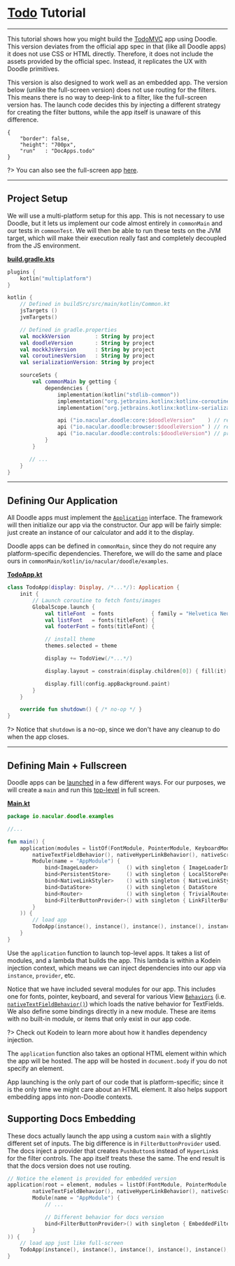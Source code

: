 # [Todo](https://github.com/nacular/doodle-tutorials/tree/master/Todo) Tutorial
----

This tutorial shows how you might build the [TodoMVC](http://todomvc.com) app using Doodle. This version deviates from the
official app spec in that (like all Doodle apps) it does not use CSS or HTML directly. Therefore, it
does not include the assets provided by the official spec. Instead, it replicates the UX with Doodle
primitives.

This version is also designed to work well as an embedded app. The version below (unlike
the full-screen version) does not use routing for the filters. This means there is no way to deep-link
to a filter, like the full-screen version has. The launch code decides this by injecting a different
strategy for creating the filter buttons, while the app itself is unaware of this difference.

```doodle
{
    "border": false,
    "height": "700px",
    "run"   : "DocApps.todo"
}
```

?> You can also see the full-screen app [here](https://nacular.github.io/doodle-tutorials/todo).

--- 

## Project Setup

We will use a multi-platform setup for this app. This is not necessary to use Doodle, but it lets us implement our code almost
entirely in `commonMain` and our tests in `commonTest`. We will then be able to run these tests on the JVM target, which will
make their execution really fast and completely decoupled from the JS environment.

[**build.gradle.kts**](https://github.com/nacular/doodle-tutorials/blob/master/Todo/build.gradle.kts)

```kotlin
plugins {
    kotlin("multiplatform")
}

kotlin {
    // Defined in buildSrc/src/main/kotlin/Common.kt
    jsTargets ()
    jvmTargets()

    // Defined in gradle.properties
    val mockkVersion        : String by project
    val doodleVersion       : String by project
    val mockkJsVersion      : String by project
    val coroutinesVersion   : String by project
    val serializationVersion: String by project

    sourceSets {
        val commonMain by getting {
            dependencies {
                implementation(kotlin("stdlib-common"))
                implementation("org.jetbrains.kotlinx:kotlinx-coroutines-core-common:$coroutinesVersion") // async font, image loading
                implementation("org.jetbrains.kotlinx:kotlinx-serialization-json:$serializationVersion" ) // task persistence

                api ("io.nacular.doodle:core:$doodleVersion"    ) // required for Doodle
                api ("io.nacular.doodle:browser:$doodleVersion" ) // required for Doodle in the browser
                api ("io.nacular.doodle:controls:$doodleVersion") // provides things like buttons and panels
            }
        }

       // ...
    }
}
```

---

## Defining Our Application

All Doodle apps must implement the [`Application`](https://github.com/nacular/doodle/blob/master/Core/src/commonMain/kotlin/io/nacular/doodle/application/Application.kt#L4)
interface. The framework will then initialize our app via the constructor. Our app will be fairly simple: just create
an instance of our calculator and add it to the display.

Doodle apps can be defined in `commonMain`, since they do not require any platform-specific dependencies. Therefore, we will do
the same and place ours in `commonMain/kotlin/io/nacular/doodle/examples`.

[**TodoApp.kt**](https://github.com/nacular/doodle-tutorials/blob/master/Todo/src/commonMain/kotlin/io/nacular/doodle/examples/TodoApp.kt#L11)

```kotlin
class TodoApp(display: Display, /*...*/): Application {
    init {
        // Launch coroutine to fetch fonts/images
        GlobalScope.launch {
            val titleFont  = fonts            { family = "Helvetica Neue"; size = 100; weight = 100 }
            val listFont   = fonts(titleFont) {                            size =  24               }
            val footerFont = fonts(titleFont) {                            size =  10               }

            // install theme
            themes.selected = theme

            display += TodoView(/*...*/)

            display.layout = constrain(display.children[0]) { fill(it) }

            display.fill(config.appBackground.paint)
        }
    }

    override fun shutdown() { /* no-op */ }
}
```

?> Notice that `shutdown` is a no-op, since we don't have any cleanup to do when the app closes.

---

## Defining Main + Fullscreen

Doodle apps can be [launched](https://nacular.github.io/doodle/#/applications) in a few different ways.
For our purposes, we will create a `main` and run this [top-level](https://nacular.github.io/doodle/#/applications?id=top-level-apps) in full screen.

[**Main.kt**](https://github.com/nacular/doodle-tutorials/blob/master/Todo/src/jsMain/kotlin/io/nacular/doodle/examples/Main.kt#L12)

```kotlin
package io.nacular.doodle.examples

//...

fun main() {
    application(modules = listOf(FontModule, PointerModule, KeyboardModule, basicLabelBehavior(),
        nativeTextFieldBehavior(), nativeHyperLinkBehavior(), nativeScrollPanelBehavior(smoothScrolling = true),
        Module(name = "AppModule") {
            bind<ImageLoader>         () with singleton { ImageLoaderImpl         (instance(), instance()            ) }
            bind<PersistentStore>     () with singleton { LocalStorePersistence   (                                  ) }
            bind<NativeLinkStyler>    () with singleton { NativeLinkStylerImpl    (instance()                        ) }
            bind<DataStore>           () with singleton { DataStore               (instance()                        ) }
            bind<Router>              () with singleton { TrivialRouter           (window                            ) }
            bind<FilterButtonProvider>() with singleton { LinkFilterButtonProvider(instance(), instance(), instance()) }
        }
    )) {
        // load app
        TodoApp(instance(), instance(), instance(), instance(), instance(), instance(), instance(), instance(), instance(), instance())
    }
}
```

Use the `application` function to launch top-level apps. It takes a list of modules, and a lambda that builds the
app. This lambda is within a Kodein injection context, which means we can inject dependencies into our app via
`instance`, `provider`, etc.

Notice that we have included several modules for our app. This includes one for fonts, pointer, keyboard, and several for various
View [`Behaviors`](https://github.com/nacular/doodle/blob/master/Core/src/commonMain/kotlin/io/nacular/doodle/core/Behavior.kt#L7) 
(i.e. [`nativeTextFieldBehavior()`](https://github.com/nacular/doodle/blob/master/Browser/src/jsMain/kotlin/io/nacular/doodle/theme/native/NativeTheme.kt#L108)) 
which loads the native behavior for TextFields. We also define some bindings
directly in a new module. These are items with no built-in module, or items that only exist in our app code. 

?> Check out Kodein to learn more about how it handles dependency injection.

The `application` function also takes an optional HTML element within which the app will be hosted. The app will be hosted in
`document.body` if you do not specify an element.

App launching is the only part of our code that is platform-specific; since it is the only time we might care
about an HTML element. It also helps support embedding apps into non-Doodle contexts.

## Supporting Docs Embedding

These docs actually launch the app using a custom `main` with a slightly different set of inputs. The big difference is in
`FilterButtonProvider` used. The docs inject a provider that creates `PushButton`s instead of `HyperLink`s for the filter
controls. The app itself treats these the same. The end result is that the docs version does not use routing.

```kotlin
// Notice the element is provided for embedded version
application(root = element, modules = listOf(FontModule, PointerModule, KeyboardModule, basicLabelBehavior(),
        nativeTextFieldBehavior(), nativeHyperLinkBehavior(), nativeScrollPanelBehavior(smoothScrolling = true),
        Module(name = "AppModule") {
            // ...

            // Different behavior for docs version
            bind<FilterButtonProvider>() with singleton { EmbeddedFilterButtonProvider(instance()) }
        }
)) {
    // load app just like full-screen
    TodoApp(instance(), instance(), instance(), instance(), instance(), instance(), instance(), instance(), instance(), instance())
}
```